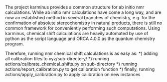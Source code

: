 
The project karminus provides a common structure for ab initio nmr calculations.
While ab initio nmr calculations have come a long way, and are now
an established method in several branches of chemistry, e.g. for the
confirmation of absolute stereochemistry in natural products, there is
still no common framework for conveniently performing such computations.
Using karminus, chemical shift calculations are heavily automated by use of
python as the script language and ORCA 4.0.0 as the quantum chemistry program.

Therefore, running nmr chemical shift calculations is as easy as:
*) adding all calibration files to xyz/sub-directory/
*) running actions/calibrate_chemical_shifts.py on sub-directory
*) running actions/report_calibration.py to get calibration function
*) finally, running actions/apply_calibration.py to apply calibration on new
   instances
